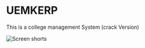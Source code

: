 # UEMKERP
This is a college management System (crack Version)

![Screen shorts](https://github.com/SudipBera083/UEMKERP/blob/main/1.png?raw=true)
